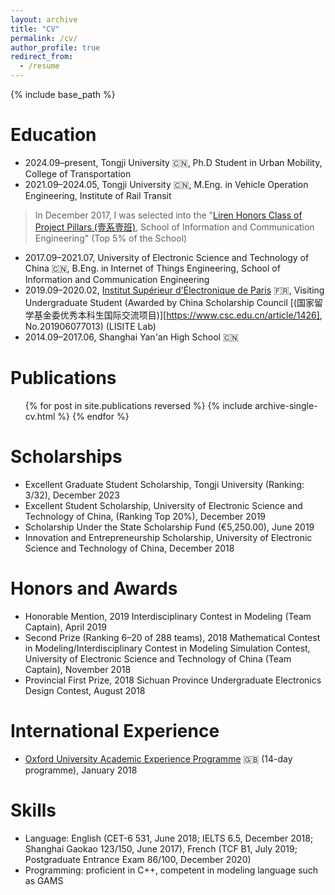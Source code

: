```yaml
---
layout: archive
title: "CV"
permalink: /cv/
author_profile: true
redirect_from:
  - /resume
---
```


{% include base_path %}

Education
======
* 2024.09–present, Tongji University 🇨🇳, Ph.D Student in Urban Mobility, College of Transportation
* 2021.09–2024.05, Tongji University 🇨🇳, M.Eng. in Vehicle Operation Engineering, Institute of Rail Transit
> In December 2017, I was selected into the "[Liren Honors Class of Project Pillars (壹系壹班)](https://www.zhihu.com/question/402607492/answer/1295742753), School of Information and Communication Engineering" (Top 5% of the School)
* 2017.09–2021.07, University of Electronic Science and Technology of China 🇨🇳, B.Eng. in Internet of Things Engineering, School of Information and Communication Engineering
* 2019.09–2020.02, [Institut Supérieur d'Électronique de Paris](https://www.isep.fr/en/) 🇫🇷, Visiting Undergraduate Student (Awarded by China Scholarship Council [(国家留学基金委优秀本科生国际交流项目)][https://www.csc.edu.cn/article/1426], No.201906077013) (LISITE Lab)
* 2014.09–2017.06, Shanghai Yan'an High School 🇨🇳

Publications
======
  <ul>{% for post in site.publications reversed %}
    {% include archive-single-cv.html %}
  {% endfor %}</ul>

Scholarships
======
* Excellent Graduate Student Scholarship, Tongji University (Ranking: 3/32), December 2023
* Excellent Student Scholarship, University of Electronic Science and Technology of China, (Ranking Top 20%), December 2019
* Scholarship Under the State Scholarship Fund (€5,250.00), June 2019
* Innovation and Entrepreneurship Scholarship, University of Electronic Science and Technology of China, December 2018

Honors and Awards
======
* Honorable Mention, 2019 Interdisciplinary Contest in Modeling (Team Captain), April 2019
* Second Prize (Ranking 6–20 of 288 teams), 2018 Mathematical Contest in Modeling/Interdisciplinary Contest in Modeling Simulation Contest, University of Electronic Science and Technology of China (Team Captain), November 2018
* Provincial First Prize, 2018 Sichuan Province Undergraduate Electronics Design Contest, August 2018

International Experience
======
* [Oxford University Academic Experience Programme](https://oice.uestc.edu.cn/info/1079/10748.htm) 🇬🇧 (14-day programme), January 2018

Skills
======
* Language: English (CET-6 531, June 2018; IELTS 6.5, December 2018; Shanghai Gaokao 123/150, June 2017), French (TCF B1, July 2019; Postgraduate Entrance Exam 86/100, December 2020)
* Programming: proficient in C++, competent in modeling language such as GAMS
